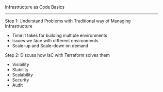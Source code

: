 Infrastructure as Code Basics

---

Step 1: Understand Problems with Traditional way of Managing Infrastructure
- Time it takes for building multiple environments
- Issues we face with different environments
- Scale-up and Scale-down on demand

Step 2: Discuss how IaC with Terraform solves them
- Visibility
- Stability
- Scalability
- Security
- Audit
